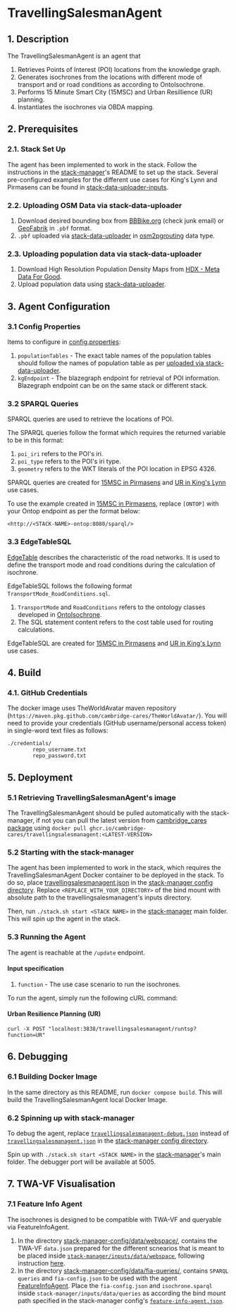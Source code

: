 # TravellingSalesmanAgent
## 1. Description
The TravellingSalesmanAgent is an agent that
1) Retrieves Points of Interest (POI) locations from the knowledge graph.
2) Generates isochrones from the locations with different mode of transport and or road conditions as according to OntoIsochrone. 
3) Performs 15 Minute Smart City (15MSC) and Urban Resillience (UR) planning. 
4) Instantiates the isochrones via OBDA mapping. 

## 2. Prerequisites
### 2.1. Stack Set Up
The agent has been implemented to work in the stack. Follow the instructions in the [stack-manager]'s README to set up the stack. Several pre-configured examples for the different use cases for King's Lynn and Pirmasens can be found in [stack-data-uploader-inputs](stack-data-uploader-inputs/).
 
### 2.2. Uploading OSM Data via stack-data-uploader
1) Download desired bounding box from [BBBike.org](https://extract.bbbike.org/) (check junk email) or [GeoFabrik](https://download.geofabrik.de/) in `.pbf` format.
2) `.pbf` uploaded via [stack-data-uploader] in [osm2pgrouting](https://github.com/cambridge-cares/TheWorldAvatar/tree/main/Deploy/stacks/dynamic/stack-data-uploader#osm-data) data type.

### 2.3. Uploading population data via stack-data-uploader
1) Download High Resolution Population Density Maps from [HDX - Meta Data For Good](https://data.humdata.org/dataset/germany-high-resolution-population-density-maps-demographic-estimates?).
2) Upload population data using [stack-data-uploader].

## 3. Agent Configuration 
### 3.1 Config Properties
Items to configure in [config.properties](inputs/config.properties): 
1) `populationTables` - The exact table names of the population tables should follow the names of population table as per [uploaded via stack-data-uploader](#23-uploading-population-data-via-stack-data-uploader). 
2) `kgEndpoint` - The blazegraph endpoint for retrieval of POI information. Blazegraph endpoint can be on the same stack or different stack.

### 3.2 SPARQL Queries
SPARQL queries are used to retrieve the locations of POI. 

The SPARQL queries follow the format which requires the returned variable to be in this format: 
1) `poi_iri` refers to the POI's iri. 
2) `poi_type` refers to the POI's iri type. 
3) `geometry` refers to the WKT literals of the POI location in EPSG 4326. 

SPARQL queries are created for [15MSC in Pirmasens](inputs/15MSC/POIqueries/) and [UR in King's Lynn](inputs/UR/POIqueries/) use cases.

To use the example created in [15MSC in Pirmasens](inputs/15MSC/POIqueries/), replace `[ONTOP]` with your Ontop endpoint as per the format below: 
```
<http://<STACK-NAME>-ontop:8080/sparql/>
```

### 3.3 EdgeTableSQL
[EdgeTable](https://docs.pgrouting.org/2.5/en/pgRouting-concepts.html#description-of-the-edges-sql-query-for-dijkstra-like-functions) describes the characteristic of the road networks. It is used to define the transport mode and road conditions during the calculation of isochrone. 

EdgeTableSQL follows the following format `TransportMode_RoadConditions.sql`.
1) `TransportMode` and `RoadConditions` refers to the ontology classes developed in [OntoIsochrone](https://github.com/cambridge-cares/TheWorldAvatar/blob/main/JPS_Ontology/ontology/ontoisochrone/OntoIsochrone.owl).
2) The SQL statement content refers to the cost table used for routing calculations. 

EdgeTableSQL are created for [15MSC in Pirmasens](inputs/15MSC/edgesSQLTable/) and [UR in King's Lynn](inputs/UR/edgesSQLTable/) use cases. 

## 4. Build
### 4.1. GitHub Credentials
The docker image uses TheWorldAvatar maven repository (`https://maven.pkg.github.com/cambridge-cares/TheWorldAvatar/`).
You will need to provide your credentials (GitHub username/personal access token) in single-word text files as follows:
```
./credentials/
        repo_username.txt
        repo_password.txt
```

## 5. Deployment
### 5.1 Retrieving TravellingSalesmanAgent's image
The TravellingSalesmanAgent should be pulled automatically with the stack-manager, if not you can pull the latest version from [cambridge_cares package](https://github.com/orgs/cambridge-cares/packages/container/package/travellingsalesmanagent) using `docker pull ghcr.io/cambridge-cares/travellingsalesmanagent:<LATEST-VERSION>`

### 5.2 Starting with the stack-manager
The agent has been implemented to work in the stack, which requires the TravellingSalesmanAgent Docker container to be deployed in the stack. To do so, place [travellingsalesmanagent.json](stack-manager-config/inputs/config/services/travellingsalesmanagent.json) in the [stack-manager config directory]. Replace `<REPLACE_WITH_YOUR_DIRECTORY>` of the bind mount with absolute path to the travellingsalesmanagent's inputs directory.   

Then, run `./stack.sh start <STACK NAME>` in the [stack-manager] main folder. This will spin up the agent in the stack.

### 5.3 Running the Agent
The agent is reachable at the `/update` endpoint.
#### Input specification
1) `function` - The use case scenario to run the isochrones.

To run the agent, simply run the following cURL command:

#### Urban Resilience Planning (UR)
```
curl -X POST "localhost:3838/travellingsalesmanagent/runtsp?function=UR"
```


## 6. Debugging
### 6.1 Building Docker Image
In the same directory as this README, run `docker compose build`. This will build the TravellingSalesmanAgent local Docker Image. 

### 6.2 Spinning up with stack-manager
To debug the agent, replace [`travellingsalesmanagent-debug.json`](stack-manager-config/inputs/config/services/travellingsalesmanagent-debug.json) instead of [`travellingsalesmanagent.json`](stack-manager-config/inputs/config/services/travellingsalesmanagent.json) in the [stack-manager config directory]. 

Spin up with `./stack.sh start <STACK NAME>` in the [stack-manager]'s main folder.
The debugger port will be available at 5005.

## 7. TWA-VF Visualisation
### 7.1 Feature Info Agent
The isochrones is designed to be compatible with TWA-VF and queryable via FeatureInfoAgent.

1) In the directory [stack-manager-config/data/webspace/](stack-manager-config/data/webspace/), contains the TWA-VF `data.json` prepared for the different scnearios that is meant to be placed inside [`stack-manager/inputs/data/webspace`](https://github.com/cambridge-cares/TheWorldAvatar/tree/main/Deploy/stacks/dynamic/stack-manager/inputs/data), following instruction [here](https://github.com/cambridge-cares/TheWorldAvatar/tree/main/Deploy/stacks/dynamic/stack-manager#example---including-a-visualisation).
2) In the directory [stack-manager-config/data/fia-queries/](stack-manager-config/data/fia-queries/), contains `SPARQL queries` and `fia-config.json` to be used with the agent [FeatureInfoAgent](https://github.com/cambridge-cares/TheWorldAvatar/tree/main/Agents/FeatureInfoAgent#configuration).  Place the `fia-config.json` and `isochrone.sparql` inside `stack-manager/inputs/data/queries` as according the bind mount path specified in the stack-manager config's [`feature-info-agent.json`](https://github.com/cambridge-cares/TheWorldAvatar/blob/main/Agents/FeatureInfoAgent/sample/feature-info-agent.json).




[stack-data-uploader]: https://github.com/cambridge-cares/TheWorldAvatar/tree/main/Deploy/stacks/dynamic/stack-data-uploader
[stack-manager]: https://github.com/cambridge-cares/TheWorldAvatar/tree/main/Deploy/stacks/dynamic/stack-manager
[stack-manager config directory]: https://github.com/cambridge-cares/TheWorldAvatar/tree/main/Deploy/stacks/dynamic/stack-manager/inputs/config/services
[inputs]: stack-data-uploader-inputs/
